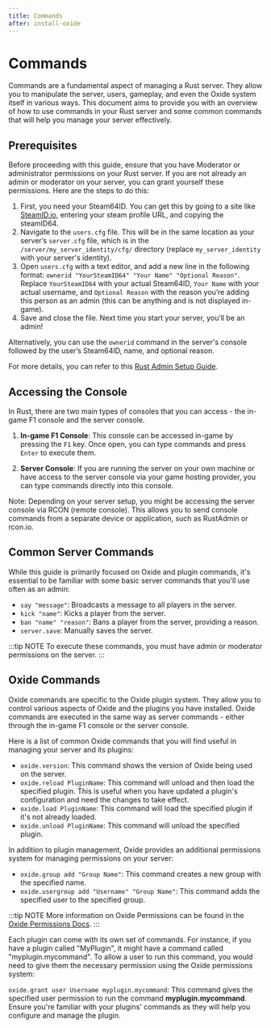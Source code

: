 ```yaml
---
title: Commands
after: install-oxide
---
```


# Commands

Commands are a fundamental aspect of managing a Rust server. They allow you to manipulate the server, users, gameplay, and even the Oxide system itself in various ways. This document aims to provide you with an overview of how to use commands in your Rust server and some common commands that will help you manage your server effectively.

## Prerequisites
Before proceeding with this guide, ensure that you have Moderator or administrator permissions on your Rust server. If you are not already an admin or moderator on your server, you can grant yourself these permissions. Here are the steps to do this:

1. First, you need your Steam64ID. You can get this by going to a site like [SteamID.io](https://steamid.io/), entering your steam profile URL, and copying the steamID64.
2. Navigate to the `users.cfg` file. This will be in the same location as your server’s `server.cfg` file, which is in the `/server/my_server_identity/cfg/` directory (replace `my_server_identity` with your server's identity).
3. Open `users.cfg` with a text editor, and add a new line in the following format: `ownerid "YourSteamID64" "Your Name" "Optional Reason"`. Replace `YourSteamID64` with your actual Steam64ID, `Your Name` with your actual username, and `Optional Reason` with the reason you’re adding this person as an admin (this can be anything and is not displayed in-game).
4. Save and close the file. Next time you start your server, you’ll be an admin!

Alternatively, you can use the `ownerid` command in the server's console followed by the user’s Steam64ID, name, and optional reason.

For more details, you can refer to this [Rust Admin Setup Guide](https://www.rustafied.com/how-to-make-yourself-an-admin-in-rust/).


## Accessing the Console

In Rust, there are two main types of consoles that you can access - the in-game F1 console and the server console.

1. **In-game F1 Console**: This console can be accessed in-game by pressing the `F1` key. Once open, you can type commands and press `Enter` to execute them.

2. **Server Console**: If you are running the server on your own machine or have access to the server console via your game hosting provider, you can type commands directly into this console. 

Note: Depending on your server setup, you might be accessing the server console via RCON (remote console). This allows you to send console commands from a separate device or application, such as RustAdmin or rcon.io.

## Common Server Commands

While this guide is primarily focused on Oxide and plugin commands, it's essential to be familiar with some basic server commands that you'll use often as an admin:

- `say "message"`: Broadcasts a message to all players in the server.
- `kick "name"`: Kicks a player from the server.
- `ban "name" "reason"`: Bans a player from the server, providing a reason.
- `server.save`: Manually saves the server.

:::tip NOTE
To execute these commands, you must have admin or moderator permissions on the server.
:::

## Oxide Commands

Oxide commands are specific to the Oxide plugin system. They allow you to control various aspects of Oxide and the plugins you have installed. Oxide commands are executed in the same way as server commands - either through the in-game F1 console or the server console.

Here is a list of common Oxide commands that you will find useful in managing your server and its plugins:

- `oxide.version`: This command shows the version of Oxide being used on the server.
- `oxide.reload PluginName`: This command will unload and then load the specified plugin. This is useful when you have updated a plugin's configuration and need the changes to take effect.
- `oxide.load PluginName`: This command will load the specified plugin if it's not already loaded.
- `oxide.unload PluginName`: This command will unload the specified plugin.

In addition to plugin management, Oxide provides an additional permissions system for managing permissions on your server:

- `oxide.group add "Group Name"`: This command creates a new group with the specified name.
- `oxide.usergroup add "Username" "Group Name"`: This command adds the specified user to the specified group.

:::tip NOTE
More information on Oxide Permissions can be found in the [Oxide Permissions Docs](/core/commands/permission).
:::

Each plugin can come with its own set of commands. For instance, if you have a plugin called "MyPlugin", it might have a command called "myplugin.mycommand". To allow a user to run this command, you would need to give them the necessary permission using the Oxide permissions system:

`oxide.grant user Username myplugin.mycommand`: This command gives the specified user permission to run the command **myplugin.mycommand**.
Ensure you're familiar with your plugins' commands as they will help you configure and manage the plugin.
